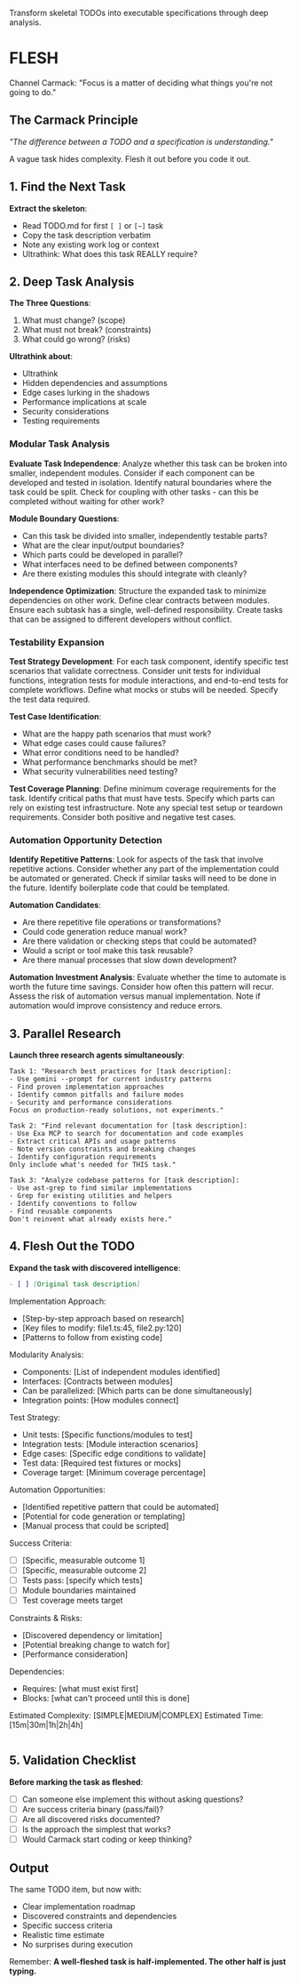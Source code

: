 Transform skeletal TODOs into executable specifications through deep analysis.

# FLESH

Channel Carmack: "Focus is a matter of deciding what things you're not going to do."

## The Carmack Principle

*"The difference between a TODO and a specification is understanding."*

A vague task hides complexity. Flesh it out before you code it out.

## 1. Find the Next Task

**Extract the skeleton**:
- Read TODO.md for first `[ ]` or `[~]` task
- Copy the task description verbatim
- Note any existing work log or context
- Ultrathink: What does this task REALLY require?

## 2. Deep Task Analysis

**The Three Questions**:
1. What must change? (scope)
2. What must not break? (constraints)
3. What could go wrong? (risks)

**Ultrathink about**:
- Ultrathink
- Hidden dependencies and assumptions
- Edge cases lurking in the shadows
- Performance implications at scale
- Security considerations
- Testing requirements

### Modular Task Analysis

**Evaluate Task Independence**:
Analyze whether this task can be broken into smaller, independent modules. Consider if each component can be developed and tested in isolation. Identify natural boundaries where the task could be split. Check for coupling with other tasks - can this be completed without waiting for other work?

**Module Boundary Questions**:
- Can this task be divided into smaller, independently testable parts?
- What are the clear input/output boundaries?
- Which parts could be developed in parallel?
- What interfaces need to be defined between components?
- Are there existing modules this should integrate with cleanly?

**Independence Optimization**:
Structure the expanded task to minimize dependencies on other work. Define clear contracts between modules. Ensure each subtask has a single, well-defined responsibility. Create tasks that can be assigned to different developers without conflict.

### Testability Expansion

**Test Strategy Development**:
For each task component, identify specific test scenarios that validate correctness. Consider unit tests for individual functions, integration tests for module interactions, and end-to-end tests for complete workflows. Define what mocks or stubs will be needed. Specify the test data required.

**Test Case Identification**:
- What are the happy path scenarios that must work?
- What edge cases could cause failures?
- What error conditions need to be handled?
- What performance benchmarks should be met?
- What security vulnerabilities need testing?

**Test Coverage Planning**:
Define minimum coverage requirements for the task. Identify critical paths that must have tests. Specify which parts can rely on existing test infrastructure. Note any special test setup or teardown requirements. Consider both positive and negative test cases.

### Automation Opportunity Detection

**Identify Repetitive Patterns**:
Look for aspects of the task that involve repetitive actions. Consider whether any part of the implementation could be automated or generated. Check if similar tasks will need to be done in the future. Identify boilerplate code that could be templated.

**Automation Candidates**:
- Are there repetitive file operations or transformations?
- Could code generation reduce manual work?
- Are there validation or checking steps that could be automated?
- Would a script or tool make this task reusable?
- Are there manual processes that slow down development?

**Automation Investment Analysis**:
Evaluate whether the time to automate is worth the future time savings. Consider how often this pattern will recur. Assess the risk of automation versus manual implementation. Note if automation would improve consistency and reduce errors.

## 3. Parallel Research

**Launch three research agents simultaneously**:

```
Task 1: "Research best practices for [task description]:
- Use gemini --prompt for current industry patterns
- Find proven implementation approaches
- Identify common pitfalls and failure modes
- Security and performance considerations
Focus on production-ready solutions, not experiments."

Task 2: "Find relevant documentation for [task description]:
- Use Exa MCP to search for documentation and code examples
- Extract critical APIs and usage patterns
- Note version constraints and breaking changes
- Identify configuration requirements
Only include what's needed for THIS task."

Task 3: "Analyze codebase patterns for [task description]:
- Use ast-grep to find similar implementations
- Grep for existing utilities and helpers
- Identify conventions to follow
- Find reusable components
Don't reinvent what already exists here."
```

## 4. Flesh Out the TODO

**Expand the task with discovered intelligence**:

```markdown
- [ ] [Original task description]
  ```
  Implementation Approach:
  - [Step-by-step approach based on research]
  - [Key files to modify: file1.ts:45, file2.py:120]
  - [Patterns to follow from existing code]

  Modularity Analysis:
  - Components: [List of independent modules identified]
  - Interfaces: [Contracts between modules]
  - Can be parallelized: [Which parts can be done simultaneously]
  - Integration points: [How modules connect]

  Test Strategy:
  - Unit tests: [Specific functions/modules to test]
  - Integration tests: [Module interaction scenarios]
  - Edge cases: [Specific edge conditions to validate]
  - Test data: [Required test fixtures or mocks]
  - Coverage target: [Minimum coverage percentage]

  Automation Opportunities:
  - [Identified repetitive pattern that could be automated]
  - [Potential for code generation or templating]
  - [Manual process that could be scripted]

  Success Criteria:
  - [ ] [Specific, measurable outcome 1]
  - [ ] [Specific, measurable outcome 2]
  - [ ] Tests pass: [specify which tests]
  - [ ] Module boundaries maintained
  - [ ] Test coverage meets target

  Constraints & Risks:
  - [Discovered dependency or limitation]
  - [Potential breaking change to watch for]
  - [Performance consideration]

  Dependencies:
  - Requires: [what must exist first]
  - Blocks: [what can't proceed until this is done]

  Estimated Complexity: [SIMPLE|MEDIUM|COMPLEX]
  Estimated Time: [15m|30m|1h|2h|4h]
  ```
```

## 5. Validation Checklist

**Before marking the task as fleshed**:
- [ ] Can someone else implement this without asking questions?
- [ ] Are success criteria binary (pass/fail)?
- [ ] Are all discovered risks documented?
- [ ] Is the approach the simplest that works?
- [ ] Would Carmack start coding or keep thinking?

## Output

The same TODO item, but now with:
- Clear implementation roadmap
- Discovered constraints and dependencies
- Specific success criteria
- Realistic time estimate
- No surprises during execution

Remember: **A well-fleshed task is half-implemented. The other half is just typing.**
